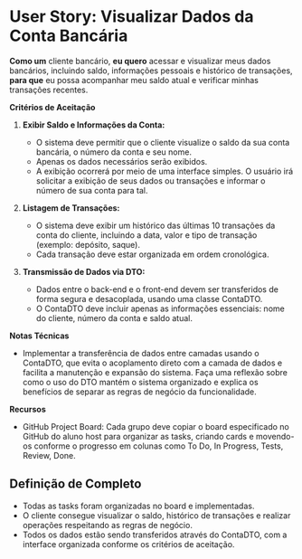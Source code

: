 # User Story: Visualizar Dados da Conta Bancária

<strong>Como um</strong>  cliente bancário,
<strong>eu quero</strong> acessar e visualizar meus dados bancários, incluindo saldo, informações pessoais e histórico de transações,
<strong>para que</strong> eu possa acompanhar meu saldo atual e verificar minhas transações recentes.

<strong> Critérios de Aceitação </strong> 

1. <strong> Exibir Saldo e Informações da Conta: </strong>
    * O sistema deve permitir que o cliente visualize o saldo da sua conta bancária, o número da conta e seu nome.
    * Apenas os dados necessários serão exibidos.
    * A exibição ocorrerá por meio de uma interface simples. O usuário irá solicitar a exibição de seus dados ou transações e informar o número de sua conta para tal.

2. <strong> Listagem de Transações: </strong>
    * O sistema deve exibir um histórico das últimas 10 transações da conta do cliente, incluindo a data, valor e tipo de   transação (exemplo: depósito, saque).   
    * Cada transação deve estar organizada em ordem cronológica.

3. <strong> Transmissão de Dados via DTO: </strong>
    * Dados entre o back-end e o front-end devem ser transferidos de forma segura e desacoplada, usando uma classe ContaDTO.
    * O ContaDTO deve incluir apenas as informações essenciais: nome do cliente, número da conta e saldo atual. 

<strong> Notas Técnicas </strong>
- Implementar a transferência de dados entre camadas usando o ContaDTO, que evita o acoplamento direto com a camada de dados e facilita a manutenção e expansão do sistema.
Faça uma reflexão sobre como o uso do DTO mantém o sistema organizado e explica os benefícios de separar as regras de negócio da funcionalidade.


<strong> Recursos </strong>
- GitHub Project Board: Cada grupo deve copiar o board especificado no GitHub do aluno host para organizar as tasks, criando cards e movendo-os conforme o progresso em colunas como To Do, In Progress, Tests, Review, Done.

## Definição de Completo
- Todas as tasks foram organizadas no board e implementadas.
- O cliente consegue visualizar o saldo, histórico de transações e realizar operações respeitando as regras de negócio. 
- Todos os dados estão sendo transferidos através do ContaDTO, com a interface organizada conforme os critérios de aceitação.

 